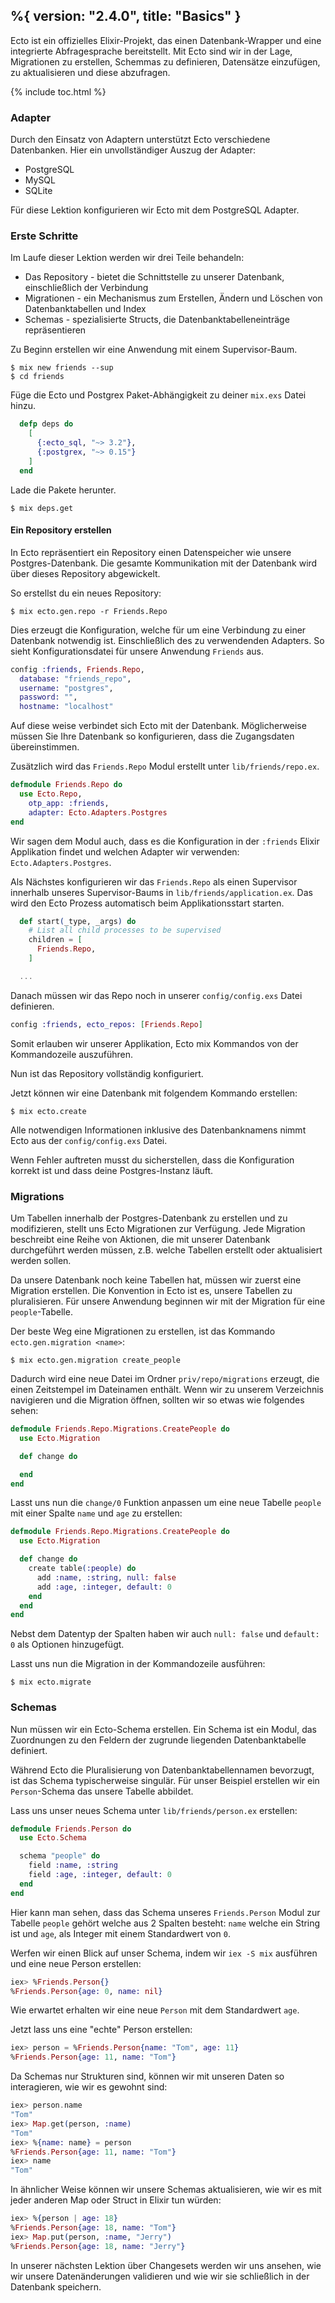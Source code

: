 %{
  version: "2.4.0",
  title: "Basics"
}
---

Ecto ist ein offizielles Elixir-Projekt, das einen Datenbank-Wrapper und eine integrierte Abfragesprache bereitstellt. Mit Ecto sind wir in der Lage, Migrationen zu erstellen, Schemmas zu definieren, Datensätze einzufügen, zu aktualisieren und diese abzufragen.

{% include toc.html %}

### Adapter

Durch den Einsatz von Adaptern unterstützt Ecto verschiedene Datenbanken. Hier ein unvollständiger Auszug der Adapter:

* PostgreSQL
* MySQL
* SQLite

Für diese Lektion konfigurieren wir Ecto mit dem PostgreSQL Adapter.

### Erste Schritte

Im Laufe dieser Lektion werden wir drei Teile behandeln:

* Das Repository - bietet die Schnittstelle zu unserer Datenbank, einschließlich der Verbindung
* Migrationen - ein Mechanismus zum Erstellen, Ändern und Löschen von Datenbanktabellen und Index
* Schemas - spezialisierte Structs, die Datenbanktabelleneinträge repräsentieren

Zu Beginn erstellen wir eine Anwendung mit einem Supervisor-Baum.

```shell
$ mix new friends --sup
$ cd friends
```

Füge die Ecto und Postgrex Paket-Abhängigkeit zu deiner `mix.exs` Datei hinzu.

```elixir
  defp deps do
    [
      {:ecto_sql, "~> 3.2"},
      {:postgrex, "~> 0.15"}
    ]
  end
```

Lade die Pakete herunter.

```shell
$ mix deps.get
```

#### Ein Repository erstellen

In Ecto repräsentiert ein Repository einen Datenspeicher wie unsere Postgres-Datenbank.
Die gesamte Kommunikation mit der Datenbank wird über dieses Repository abgewickelt.

So erstellst du ein neues Repository:

```shell
$ mix ecto.gen.repo -r Friends.Repo
```

Dies erzeugt die Konfiguration, welche für um eine Verbindung zu einer Datenbank notwendig ist. Einschließlich des zu verwendenden Adapters.
So sieht Konfigurationsdatei für unsere Anwendung `Friends` aus.


```elixir
config :friends, Friends.Repo,
  database: "friends_repo",
  username: "postgres",
  password: "",
  hostname: "localhost"
```

Auf diese weise verbindet sich Ecto mit der Datenbank. Möglicherweise müssen Sie Ihre Datenbank so konfigurieren, dass die Zugangsdaten übereinstimmen.

Zusätzlich wird das `Friends.Repo` Modul erstellt unter `lib/friends/repo.ex`.

```elixir
defmodule Friends.Repo do
  use Ecto.Repo, 
    otp_app: :friends,
    adapter: Ecto.Adapters.Postgres
end
```

Wir sagen dem Modul auch, dass es die Konfiguration in der `:friends` Elixir Applikation findet und welchen Adapter wir verwenden: `Ecto.Adapters.Postgres`.

Als Nächstes konfigurieren wir das `Friends.Repo` als einen Supervisor innerhalb unseres Supervisor-Baums in `lib/friends/application.ex`.
Das wird den Ecto Prozess automatisch beim Applikationsstart starten.

```elixir
  def start(_type, _args) do
    # List all child processes to be supervised
    children = [
      Friends.Repo,
    ]

  ...
```

Danach müssen wir das Repo noch in unserer `config/config.exs` Datei definieren.

```elixir
config :friends, ecto_repos: [Friends.Repo]
```
Somit erlauben wir unserer Applikation, Ecto mix Kommandos von der Kommandozeile auszuführen.

Nun ist das Repository vollständig konfiguriert.

Jetzt können wir eine Datenbank mit folgendem Kommando erstellen:

```shell
$ mix ecto.create
```

Alle notwendigen Informationen inklusive des Datenbanknamens nimmt Ecto aus der `config/config.exs` Datei.

Wenn Fehler auftreten musst du sicherstellen, dass die Konfiguration korrekt ist und dass deine Postgres-Instanz läuft.

### Migrations

Um Tabellen innerhalb der Postgres-Datenbank zu erstellen und zu modifizieren, stellt uns Ecto Migrationen zur Verfügung.
Jede Migration beschreibt eine Reihe von Aktionen, die mit unserer Datenbank durchgeführt werden müssen, z.B. welche Tabellen erstellt oder aktualisiert werden sollen.

Da unsere Datenbank noch keine Tabellen hat, müssen wir zuerst eine Migration erstellen.
Die Konvention in Ecto ist es, unsere Tabellen zu pluralisieren. Für unsere Anwendung beginnen wir mit der Migration für eine `people`-Tabelle.

Der beste Weg eine Migrationen zu erstellen, ist das Kommando `ecto.gen.migration <name>`:

```shell
$ mix ecto.gen.migration create_people
```

Dadurch wird eine neue Datei im Ordner `priv/repo/migrations` erzeugt, die einen Zeitstempel im Dateinamen enthält.
Wenn wir zu unserem Verzeichnis navigieren und die Migration öffnen, sollten wir so etwas wie folgendes sehen:

```elixir
defmodule Friends.Repo.Migrations.CreatePeople do
  use Ecto.Migration

  def change do

  end
end
```

Lasst uns nun die `change/0` Funktion anpassen um eine neue Tabelle `people` mit einer Spalte `name` und `age` zu erstellen:

```elixir
defmodule Friends.Repo.Migrations.CreatePeople do
  use Ecto.Migration

  def change do
    create table(:people) do
      add :name, :string, null: false
      add :age, :integer, default: 0
    end
  end
end
```

Nebst dem Datentyp der Spalten haben wir auch `null: false` und `default: 0` als Optionen hinzugefügt.

Lasst uns nun die Migration in der Kommandozeile ausführen:

```shell
$ mix ecto.migrate
```

### Schemas

Nun müssen wir ein Ecto-Schema erstellen. Ein Schema ist ein Modul, das Zuordnungen zu den Feldern der zugrunde liegenden Datenbanktabelle definiert.

Während Ecto die Pluralisierung von Datenbanktabellennamen bevorzugt, ist das Schema typischerweise singulär. Für unser Beispiel erstellen wir ein `Person`-Schema das unsere Tabelle abbildet.

Lass uns unser neues Schema unter `lib/friends/person.ex` erstellen:

```elixir
defmodule Friends.Person do
  use Ecto.Schema

  schema "people" do
    field :name, :string
    field :age, :integer, default: 0
  end
end
```

Hier kann man sehen, dass das Schema unseres `Friends.Person` Modul zur Tabelle `people` gehört welche aus 2 Spalten besteht: `name` welche ein String ist und `age`, als Integer mit einem Standardwert von `0`.

Werfen wir einen Blick auf unser Schema, indem wir `iex -S mix` ausführen und eine neue Person erstellen:

```elixir
iex> %Friends.Person{}
%Friends.Person{age: 0, name: nil}
```

Wie erwartet erhalten wir eine neue `Person` mit dem Standardwert `age`.

Jetzt lass uns eine "echte" Person erstellen:

```elixir
iex> person = %Friends.Person{name: "Tom", age: 11}
%Friends.Person{age: 11, name: "Tom"}
```

Da Schemas nur Strukturen sind, können wir mit unseren Daten so interagieren, wie wir es gewohnt sind:

```elixir
iex> person.name
"Tom"
iex> Map.get(person, :name)
"Tom"
iex> %{name: name} = person
%Friends.Person{age: 11, name: "Tom"}
iex> name
"Tom"
```

In ähnlicher Weise können wir unsere Schemas aktualisieren, wie wir es mit jeder anderen Map oder Struct in Elixir tun würden:

```elixir
iex> %{person | age: 18}
%Friends.Person{age: 18, name: "Tom"}
iex> Map.put(person, :name, "Jerry")
%Friends.Person{age: 18, name: "Jerry"}
```

In unserer nächsten Lektion über Changesets werden wir uns ansehen, wie wir unsere Datenänderungen validieren und wie wir sie schließlich in der Datenbank speichern.
